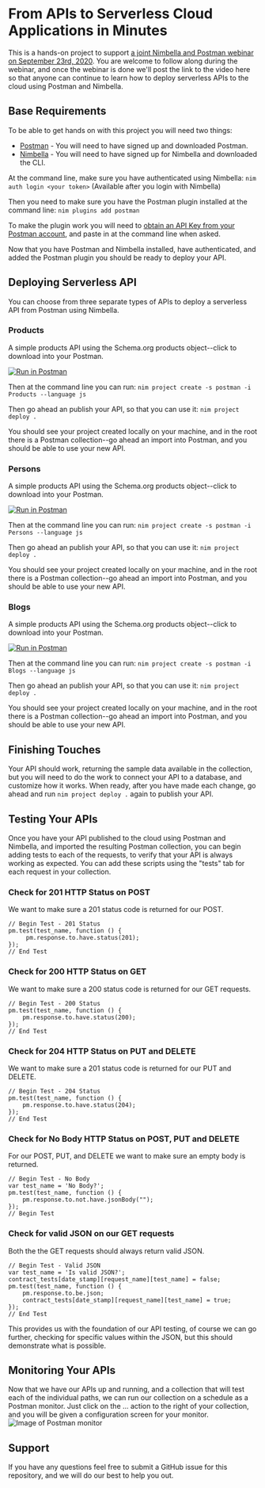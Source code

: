 # From APIs to Serverless Cloud Applications in Minutes
This is a hands-on project to support [a joint Nimbella and Postman webinar on September 23rd, 2020](https://www.postman.com/webinars/nimbella/). You are welcome to follow along during the webinar, and once the webinar is done we'll post the link to the video here so that anyone can continue to learn how to deploy serverless APIs to the cloud using Postman and Nimbella.

## Base Requirements
To be able to get hands on with this project you will need two things:

- [Postman](https://www.postman.com/) - You will need to have signed up and downloaded Postman.
- [Nimbella](https://nimbella.com/signup) - You will need to have signed up for Nimbella and downloaded the CLI.

At the command line, make sure you have authenticated using Nimbella: `nim auth login <your token>` (Available after you login with Nimbella)

Then you need to make sure you have the Postman plugin installed at the command line: `nim plugins add postman`

To make the plugin work you will need to [obtain an API Key from your Postman account](https://go.postman.co/integrations/services/pm_pro_api), and paste in at the command line when asked.

Now that you have Postman and Nimbella installed, have authenticated, and added the Postman plugin you should be ready to deploy your API.

## Deploying Serverless API
You can choose from three separate types of APIs to deploy a serverless API from Postman using Nimbella.

### Products
A simple products API using the Schema.org products object--click to download into your Postman.

[![Run in Postman](https://run.pstmn.io/button.svg)](https://app.getpostman.com/run-collection/5c58b258f4940254570b)

Then at the command line you can run: `nim project create -s postman -i Products --language js`

Then go ahead an publish your API, so that you can use it: `nim project deploy .`

You should see your project created locally on your machine, and in the root there is a Postman collection--go ahead an import into Postman, and you should be able to use your new API.

### Persons
A simple products API using the Schema.org products object--click to download into your Postman.

[![Run in Postman](https://run.pstmn.io/button.svg)](https://app.getpostman.com/run-collection/89cc94a608f66bee4b1e)

Then at the command line you can run: `nim project create -s postman -i Persons --language js`

Then go ahead an publish your API, so that you can use it: `nim project deploy .`

You should see your project created locally on your machine, and in the root there is a Postman collection--go ahead an import into Postman, and you should be able to use your new API.

### Blogs
A simple products API using the Schema.org products object--click to download into your Postman.

[![Run in Postman](https://run.pstmn.io/button.svg)](https://app.getpostman.com/run-collection/706da016ef0fae61a664)

Then at the command line you can run: `nim project create -s postman -i Blogs --language js`

Then go ahead an publish your API, so that you can use it: `nim project deploy .`

You should see your project created locally on your machine, and in the root there is a Postman collection--go ahead an import into Postman, and you should be able to use your new API.

## Finishing Touches
Your API should work, returning the sample data available in the collection, but you will need to do the work to connect your API to a database, and customize how it works. When ready, after you have made each change, go ahead and run `nim project deploy .` again to publish your API.

## Testing Your APIs
Once you have your API published to the cloud using Postman and Nimbella, and imported the resulting Postman collection, you can begin adding tests to each of the requests, to verify that your API is always working as expected. You can add these scripts using the "tests" tab for each request in your collection.

### Check for 201 HTTP Status on POST
We want to make sure a 201 status code is returned for our POST.
```
// Begin Test - 201 Status
pm.test(test_name, function () {
     pm.response.to.have.status(201);
});
// End Test
```

### Check for 200 HTTP Status on GET
We want to make sure a 200 status code is returned for our GET requests.
```
// Begin Test - 200 Status
pm.test(test_name, function () {
    pm.response.to.have.status(200);
});
// End Test
```

### Check for 204 HTTP Status on PUT and DELETE
We want to make sure a 201 status code is returned for our PUT and DELETE.
```
// Begin Test - 204 Status
pm.test(test_name, function () {
    pm.response.to.have.status(204);
});
// End Test
```

### Check for No Body HTTP Status on POST, PUT and DELETE
For our POST, PUT, and DELETE we want to make sure an empty body is returned.
```
// Begin Test - No Body
var test_name = 'No Body?';
pm.test(test_name, function () {
    pm.response.to.not.have.jsonBody("");
});
// Begin Test
```

### Check for valid JSON on our GET requests
Both the the GET requests should always return valid JSON.
```
// Begin Test - Valid JSON
var test_name = 'Is valid JSON?';
contract_tests[date_stamp][request_name][test_name] = false;
pm.test(test_name, function () {
    pm.response.to.be.json;
    contract_tests[date_stamp][request_name][test_name] = true;
});
// End Test
```

This provides us with the foundation of our API testing, of course we can go further, checking for specific values within the JSON, but this should demonstrate what is possible.

## Monitoring Your APIs
Now that we have our APIs up and running, and a collection that will test each of the individual paths, we can run our collection on a schedule as a Postman monitor. Just click on the ... action to the right of your collection, and you will be given a configuration screen for your monitor.
![Image of Postman monitor](https://kinlane-productions.s3.amazonaws.com/postman-tutorials/nimbella/nimbella-postman-monitor.png)

## Support
If you have any questions feel free to submit a GitHub issue for this repository, and we will do our best to help you out.
